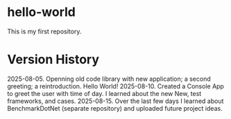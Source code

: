 # hello-world
This is my first repository.

# Version History
2025-08-05. Openning old code library with new application; a second greeting; a reintroduction. Hello World!
2025-08-10. Created a Console App to greet the user with time of day. I learned about the new New, test frameworks, and cases.
2025-08-15. Over the last few days I learned about BenchmarkDotNet (separate repository) and uploaded future project ideas.